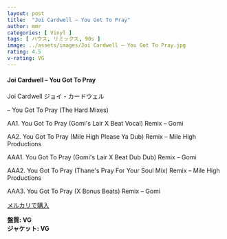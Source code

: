 ```yaml
---
layout: post
title:  "Joi Cardwell – You Got To Pray"
author: mmr
categories: [ Vinyl ]
tags: [ ハウス, リミックス, 90s ]
image: ../assets/images/Joi Cardwell – You Got To Pray.jpg
rating: 4.5
v-rating: VG
---
```


#### Joi Cardwell – You Got To Pray

Joi Cardwell  ジョイ・カードウェル

– You Got To Pray (The Hard Mixes)

AA1. You Got To Pray (Gomi's Lair X Beat Vocal) Remix – Gomi

AA2. You Got To Pray (Mile High Please Ya Dub) Remix – Mile High Productions

AAA1. You Got To Pray (Gomi's Lair X Beat Dub Dub) Remix – Gomi

AAA2. You Got To Pray (Thane's Pray For Your Soul Mix) Remix – Mile High Productions

AAA3. You Got To Pray (X Bonus Beats) Remix – Gomi

[メルカリで購入](https://jp.mercari.com/item/m10462556478?afid=6142608987)

<div class="mt-4 mb-4 d-flex align-items-center">
<strong class="mr-1">盤質: VG</strong>
</div>
<div class="mt-4 mb-4 d-flex align-items-center">
<strong class="mr-1">ジャケット: VG</strong>
</div>
